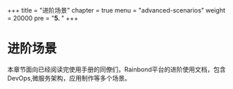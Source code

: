+++
title = "进阶场景"
chapter = true
menu = "advanced-scenarios"
weight = 20000
pre = "<b>5. </b>"
+++

# 进阶场景

本章节面向已经阅读完使用手册的同僚们，Rainbond平台的进阶使用文档，包含DevOps,微服务架构，应用制作等多个场景。

